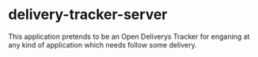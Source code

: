# delivery-tracker-server
This application pretends to be an Open Deliverys Tracker for enganing at any kind of application which needs follow some delivery.
